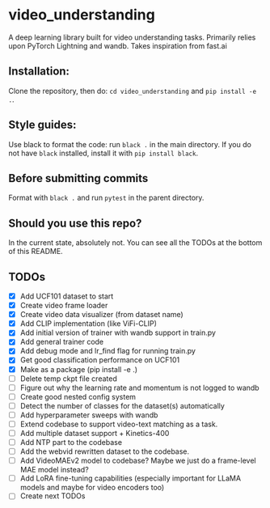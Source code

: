 # video_understanding
A deep learning library built for video understanding tasks.  Primarily relies upon PyTorch Lightning and wandb.  Takes inspiration from fast.ai 

## Installation:
Clone the repository, then do: `cd video_understanding` and `pip install -e .`.

## Style guides:
Use black to format the code: run `black .` in the main directory.  If you do not have `black` installed, install it with `pip install black`.

## Before submitting commits
Format with `black .` and run `pytest` in the parent directory.

## Should you use this repo?
In the current state, absolutely not.  You can see all the TODOs at the bottom of this README.

## TODOs
- [x] Add UCF101 dataset to start
- [x] Create video frame loader
- [x] Create video data visualizer (from dataset name)
- [x] Add CLIP implementation (like ViFi-CLIP)
- [x] Add initial version of trainer with wandb support in train.py
- [x] Add general trainer code
- [x] Add debug mode and lr_find flag for running train.py
- [x] Get good classification performance on UCF101
- [x] Make as a package (pip install -e .)
- [ ] Delete temp ckpt file created
- [ ] Figure out why the learning rate and momentum is not logged to wandb
- [ ] Create good nested config system
- [ ] Detect the number of classes for the dataset(s) automatically
- [ ] Add hyperparameter sweeps with wandb
- [ ] Extend codebase to support video-text matching as a task.
- [ ] Add multiple dataset support + Kinetics-400
- [ ] Add NTP part to the codebase
- [ ] Add the webvid rewritten dataset to the codebase.
- [ ] Add VideoMAEv2 model to codebase? Maybe we just do a frame-level MAE model instead?
- [ ] Add LoRA fine-tuning capabilities (especially important for LLaMA models and maybe for video encoders too)
- [ ] Create next TODOs
